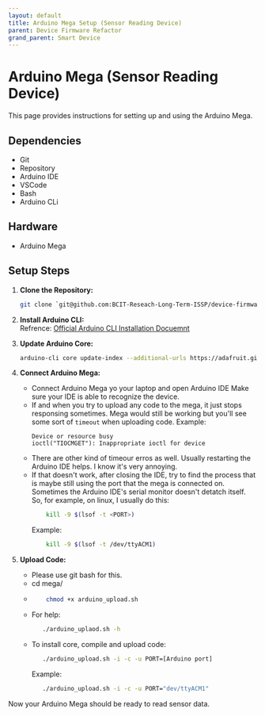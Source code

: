 ```yaml
---
layout: default
title: Arduino Mega Setup (Sensor Reading Device)
parent: Device Firmware Refactor
grand_parent: Smart Device
---
```


# Arduino Mega (Sensor Reading Device)

This page provides instructions for setting up and using the Arduino Mega.

## Dependencies

- Git
- Repository
- Arduino IDE
- VSCode
- Bash
- Arduino CLi

## Hardware

- Arduino Mega

## Setup Steps

1. **Clone the Repository:**
   ```bash
   git clone `git@github.com:BCIT-Reseach-Long-Term-ISSP/device-firmware-refactor.git`
   ```

2. **Install Arduino CLI:**<br>
   Refrence: [Official Arduino CLI Installation Docuemnt](https://arduino.github.io/arduino-cli/0.21/installation/)

3. **Update Arduino Core:**
   ```bash
   arduino-cli core update-index --additional-urls https://adafruit.github.io/arduino-board-index/package_adafruit_index.json
   ```
4. **Connect Arduino Mega:**<br>
    - Connect Arduino Mega yo your laptop and open Arduino IDE Make sure your IDE is able to recognize the device.
    - If and when you try to upload any code to the mega, it just stops responsing sometimes. Mega would still be working but you'll see some sort of `timeout` when uploading code.
    Example:
        ```
        Device or resource busy
        ioctl("TIOCMGET"): Inappropriate ioctl for device
        ```
    - There are other kind of timeour erros as well. Usually restarting the Arduino IDE helps. I know it's very annoying.
    - If that doesn't work, after closing the IDE, try to find the process that is maybe still using the port that the mega is connected on. Sometimes the Arduino IDE's serial monitor doesn't detatch itself. So, for example, on linux, I usually do this:
        ```bash
            kill -9 $(lsof -t <PORT>)
        ```
        Example:
        ```bash
            kill -9 $(lsof -t /dev/ttyACM1)
        ```

5. **Upload Code:**<br>
   - Please use git bash for this.
   - cd mega/
   - ```bash
         chmod +x arduino_upload.sh
      ```
   - For help:
      ```bash
         ./arduino_uplaod.sh -h
      ```
   - To install core, compile and upload code:
      ```bash
         ./arduino_upload.sh -i -c -u PORT=[Arduino port]
      ```
      Example:
      ```bash
         ./arduino_upload.sh -i -c -u PORT="dev/ttyACM1"
      ```

Now your Arduino Mega should be ready to read sensor data.